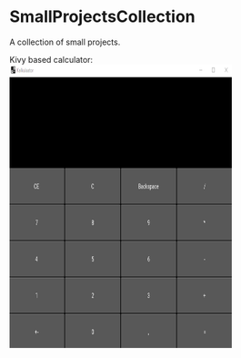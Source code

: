 # SmallProjectsCollection
A collection of small projects.

Kivy based calculator:
<a href="url"><img src="https://github.com/zcribe/SmallProjectsCollection/blob/master/Kalkulaator/calculator_show.gif" align="left" height="498" width="390.7" ></a>

